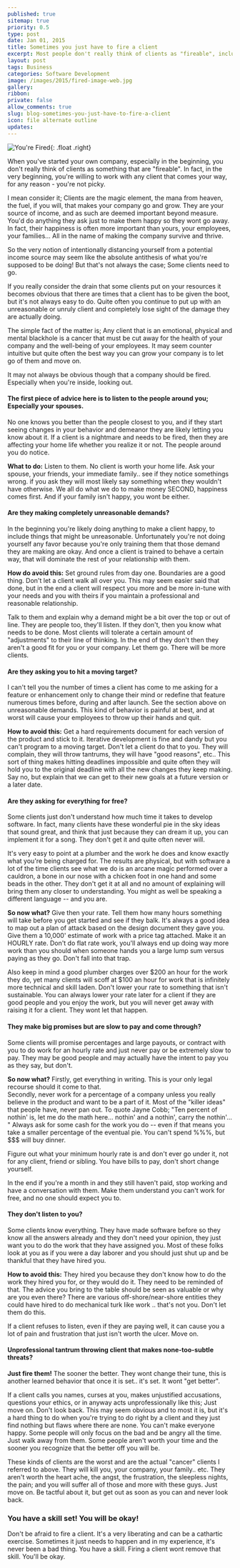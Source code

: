 ```yaml
---
published: true
sitemap: true
priority: 0.5
type: post
date: Jan 01, 2015
title: Sometimes you just have to fire a client
excerpt: Most people don't really think of clients as "fireable", including clients themselves... Think again.  Sometimes the best thing a company can do is get rid of that problem client by giving them the boot.  
layout: post
tags: Business
categories: Software Development
image: /images/2015/fired-image-web.jpg
gallery:
ribbon:
private: false
allow_comments: true
slug: blog-sometimes-you-just-have-to-fire-a-client
icon: file alternate outline
updates: 
---
```


![You're Fired](/images/2015/fired-image-web.jpg){: .float .right}

When you've started your own company, especially in the beginning, you don't really think of clients as something that are "fireable".  In fact, in the very beginning, you're willing to work with any client that comes your way, for any reason - you're not picky.  

I mean consider it;  Clients are the magic element, the mana from heaven, the fuel, if you will, that makes your company go and grow.  They are your source of income, and as such are deemed important beyond measure.  You'd do anything they ask just to make them happy so they wont go away.  In fact, their happiness is often more important than yours, your employees, your families...  All in the name of making the company survive and thrive.

So the very notion of intentionally distancing yourself from a potential income source may seem like the absolute antithesis of what you're supposed to be doing!  But that's not always the case; Some clients need to go.  

If you really consider the drain that some clients put on your resources it becomes obvious that there are times that a client has to be given the boot, but it's not always easy to do.  Quite often you continue to put up with an unreasonable or unruly client and completely lose sight of the damage they are actually doing.

The simple fact of the matter is;  Any client that is an emotional, physical and mental blackhole is a cancer that must be cut away for the health of your company and the well-being of your employees.   It may seem counter intuitive but quite often the best way you can grow your company is to let go of them and move on.

It may not always be obvious though that a company should be fired.  Especially when you're inside, looking out.


#### The first piece of advice here is to listen to the people around you; Especially your spouses.

No one knows you better than the people closest to you, and if they start seeing changes in your behavior and demeanor they are likely letting you know about it.  If a client is a nightmare and needs to be fired, then they are affecting your home life whether you realize it or not.  The people around you do notice. 

__What to do:__  Listen to them.  No client is worth your home life.  Ask your spouse, your friends, your immediate family.. see if they notice somethings wrong.  if you ask they will most likely say something when they wouldn't have otherwise.  We all do what we do to make money SECOND, happiness comes first.  And if your family isn't happy, you wont be either.    


#### Are they making completely unreasonable demands?

In the beginning you're likely doing anything to make a client happy, to include things that might be unreasonable.  Unfortunately you're not doing yourself any favor because you're only training them that those demand they are making are okay.  And once a client is trained to behave a certain way, that will dominate the rest of your relationship with them.

__How do avoid this:__  Set ground rules from day one.  Boundaries are a good thing.  Don't let a client walk all over you.  This may seem easier said that done, but in the end a client will respect you more and be more in-tune with your needs and you with theirs if you maintain a professional and reasonable relationship.   

Talk to them and explain why a demand might be a bit over the top or out of line.  They are people too, they'll listen.  If they don't, then you know what needs to be done.  Most clients will tolerate a certain amount of "adjustments" to their line of thinking.  In the end of they don't then they aren't a good fit for you or your company.  Let them go.  There will be more clients.


#### Are they asking you to hit a moving target?

I can't tell you the number of times a client has come to me asking for a feature or enhancement only to change their mind or redefine that feature numerous times before, during and after launch.  See the section above on unreasonable demands. This kind of behavior is painful at best, and at worst will cause your employees to throw up their hands and quit.  

__How to avoid this:__  Get a hard requirements document for each version of the product and stick to it.  Iterative development is fine and dandy but you can't program to a moving target.   Don't let a client do that to you.  They will complain, they will throw tantrums, they will have "good reasons", etc..  This sort of thing makes hitting deadlines impossible and quite often they will hold you to the original deadline with all the new changes they keep making.  Say no, but explain that we can get to their new goals at a future version or a later date.  


#### Are they asking for everything for free?

Some clients just don't understand how much time it takes to develop software.  In fact, many clients have these wonderful pie in the sky ideas that sound great, and think that just because they can dream it up, you can implement it for a song.    They don't get it and quite often never will.  

It's very easy to point at a plumber and the work he does and know exactly what you're being charged for.  The results are physical, but with software a lot of the time clients see what we do is an arcane magic performed over a cauldron, a bone in our nose with a chicken foot in one hand and some beads in the other.  They don't get it at all and no amount of explaining will bring them any closer to understanding.  You might as well be speaking a different language -- and you are.   

__So now what?__  Give then your rate.  Tell them how many hours something will take before you get started and see if they balk.  It's always a good idea to map out a plan of attack based on the design document they gave you.  Give them a 10,000' estimate of work with a price tag attached.  Make it an HOURLY rate.  Don't do flat rate work, you'll always end up doing way more work than you should when someone hands you a large lump sum versus paying as they go.   Don't fall into that trap.

Also keep in mind a good plumber charges over $200 an hour for the work they do, yet many clients will scoff at $100 an hour for work that is infinitely more technical and skill laden.  Don't lower your rate to something that isn't sustainable.  You can always lower your rate later for a client if they are good people and you enjoy the work, but you will never get away with raising it for a client.  They wont let that happen.


#### They make big promises but are slow to pay and come through?

Some clients will promise percentages and large payouts, or contract with you to do work for an hourly rate and just never pay or be extremely slow to pay.  They may be good people and may actually have the intent to pay you as they say, but don't.

__So now what?__  Firstly, get everything in writing.  This is your only legal recourse should it come to that.  
Secondly, never work for a percentage of a company unless you really believe in the product and want to be a part of it.  Most of the "killer ideas" that people have, never pan out.  To quote Jayne Cobb; "Ten percent of nothin' is, let me do the math here... nothin' and a nothin', carry the nothin'... "  Always ask for some cash for the work you do -- even if that means you take a smaller percentage of the eventual pie.  You can't spend %%%, but $$$ will buy dinner.  

Figure out what your minimum hourly rate is and don't ever go under it, not for any client, friend or sibling.  You have bills to pay, don't short change yourself. 

In the end if you're a month in and they still haven't paid, stop working and have a conversation with them.  Make them understand you can't work for free, and no one should expect you to. 


#### They don't listen to you?

Some clients know everything.  They have made software before so they know all the answers already and they don't need your opinion, they just want you to do the work that they have assigned you.  Most of these folks look at you as if you were a day laborer and you should just shut up and be thankful that they have hired you.  

__How to avoid this:__  They hired you because they don't know how to do the work they hired you for, or they would do it.  They need to be reminded of that.  The advice you bring to the table should be seen as valuable or why are you even there?  There are various off-shore/near-shore entities they could have hired to do mechanical turk like work .. that's not you.  Don't let them do this.

If a client refuses to listen, even if they are paying well, it can cause you a lot of pain and frustration that just isn't worth the ulcer.  Move on.  


#### Unprofessional tantrum throwing client that makes none-too-subtle threats?

__Just fire them!__  The sooner the better.  They wont change their tune, this is another learned behavior that once it is set.. it's set. It wont "get better".  

If a client calls you names, curses at you, makes unjustified accusations, questions your ethics, or in anyway acts unprofessionally like this;  Just move on.  Don't look back.  This may seem obvious and to most it is, but it's a hard thing to do when you're trying to do right by a client and they just find nothing but flaws where there are none.  You can't make everyone happy.  Some people will only focus on the bad and be angry all the time.  Just walk away from them.  Some people aren't worth your time and the sooner you recognize that the better off you will be.
 
These kinds of clients are the worst and are the actual "cancer" clients I referred to above.  They will kill you, your company, your family.. etc.  They aren't worth the heart ache, the angst, the frustration, the sleepless nights, the pain; and you will suffer all of those and more with these guys.  Just move on.  Be tactful about it, but get out as soon as you can and never look back.  


### You have a skill set!  You will be okay!

Don't be afraid to fire a client.  It's a very liberating and can be a cathartic exercise.  Sometimes it just needs to happen and in my experience, it's never been a bad thing.  You have a skill.  Firing a client wont remove that skill.  You'll be okay. 
